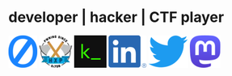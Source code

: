 # developer | hacker | CTF player

[![sandr0.xyz](sandr0.png)](https://sandr0.xyz)
[![hxp](hxp.webp)](https://hxp.io)
[![kompilers](kompilers.png)](https://kompilers.com)
[![Linkedin](linkedin.png)](https://www.linkedin.com/in/sandr0x00)
[![Twitter](twitter.png)](https://twitter.com/Sandr0x00)
[![Mastodon](mastodon.png)](https://infosec.exchange/@sandr0)
